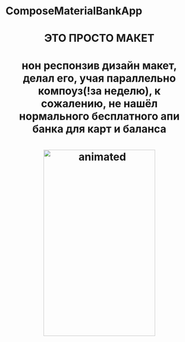 # ComposeMaterialBankApp
<h1 align="center">ЭТО ПРОСТО МАКЕТ</h1>
<h1 align="center">нон респонзив дизайн макет, делал его, учая параллельно компоуз(!за неделю), к сожалению, не нашёл нормального бесплатного апи банка для карт и баланса</h1>
<h1 align="center">
  <img src="https://github.com/lakinsbeast/ComposeMaterialBankApp/blob/master/2571030956683.gif" alt="animated" width="300" height="500"/>
</h1>
